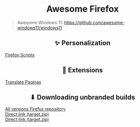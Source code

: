 <h1 align="center">Awesome Firefox</h1>

> Awesome Windows 11: https://github.com/awesome-windows11/windows11

<h2 align="center">✨ Personalization</h2>

[Firefox Scripts](https://github.com/xiaoxiaoflood/firefox-scripts)

<h2 align="center">🧰 Extensions</h2>

[Translate Paginas](https://github.com/FilipePS/Traduzir-paginas-web)

<h2 align="center">⬇ Downloading unbranded builds</h2>

[All versions Firefox repository](https://hg.mozilla.org/releases/mozilla-release/tags)
<br>
[Direct link (target.zip)](https://firefox-ci-tc.services.mozilla.com/api/queue/v1/task/VNOilwrHStCk8T6bLk0fRA/runs/0/artifacts/public/build/target.zip)
<br>
[Direct link (target.zip)](https://firefox-ci-tc.services.mozilla.com/api/index/v1/task/gecko.v2.mozilla-release.revision.08b69dc588fbdd88334ebcb6fa303eec95176cd6.firefox.win64-add-on-devel/artifacts/public/build/target.zip)
